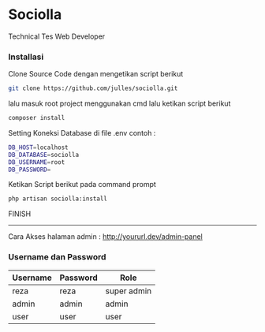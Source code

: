# Sociolla
Technical Tes Web Developer

### Installasi

Clone Source Code dengan mengetikan script berikut

```sh
git clone https://github.com/julles/sociolla.git
```

lalu masuk root project menggunakan cmd lalu ketikan script berikut

```sh
composer install
```

Setting Koneksi Database di file .env 
contoh :

```sh
DB_HOST=localhost
DB_DATABASE=sociolla
DB_USERNAME=root
DB_PASSWORD=
```

Ketikan Script berikut pada command prompt

```sh
php artisan sociolla:install
```
FINISH
- - - -

Cara Akses halaman admin : http://yoururl.dev/admin-panel

### Username dan Password

Username  | Password | Role
------------- | ------------- | -------------
reza  | reza | super admin 
admin  | admin | admin
user  | user | user




